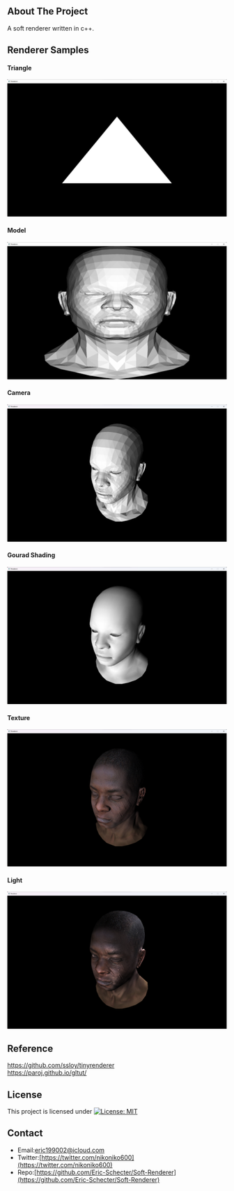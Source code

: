 ## About The Project
A soft renderer written in c++.

## Renderer Samples
#### Triangle
![Triangle](./profiles/triangle.png)  
#### Model
![Model](./profiles/simple-model.png)  
#### Camera
![Camera](./profiles/camera.png)  
#### Gourad Shading
![Gourad Shading](./profiles/gourad-shading.png)  
#### Texture
![Texture](./profiles/texture.png)  
#### Light
![Light](./profiles/light.png)  

## Reference
https://github.com/ssloy/tinyrenderer  
https://paroj.github.io/gltut/  

## License
This project is licensed under [![License: MIT](https://img.shields.io/badge/License-MIT-yellow.svg)](https://opensource.org/licenses/MIT)

## Contact
* Email:[eric199002@icloud.com](eric199002@icloud.com)
* Twitter:[https://twitter.com/nikoniko600](https://twitter.com/nikoniko600)
* Repo:[https://github.com/Eric-Schecter/Soft-Renderer](https://github.com/Eric-Schecter/Soft-Renderer)